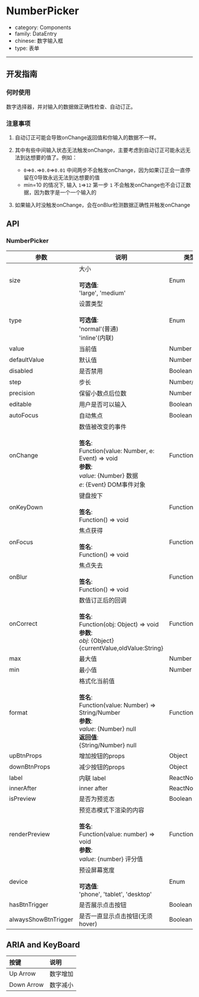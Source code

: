 # NumberPicker

-   category: Components
-   family: DataEntry
-   chinese: 数字输入框
-   type: 表单

---

## 开发指南

### 何时使用

数字选择器，并对输入的数据做正确性检查、自动订正。

### 注意事项

1.  自动订正可能会导致onChange返回值和你输入的数据不一样。

2.  其中有些中间输入状态无法触发onChange，主要考虑到自动订正可能永远无法到达想要的值了。例如：

    -   `0`=>`0.`=>`0.0`=>`0.01`  中间两步不会触发onChange，因为如果订正会一直停留在0导致永远无法到达想要的值
    -   min=10 的情况下, 输入 `1`=>`12`  第一步 `1` 不会触发onChange也不会订正数据，因为数字是一个一个输入的

3.  如果输入时没触发onChange，会在onBlur检测数据正确性并触发onChange

## API

### NumberPicker

| 参数                   | 说明                                                                                                                                             | 类型            | 默认值       |
| -------------------- | ---------------------------------------------------------------------------------------------------------------------------------------------- | ------------- | --------- |
| size                 | 大小<br><br>**可选值**:<br>'large', 'medium'                                                                                                        | Enum          | 'medium'  |
| type                 | 设置类型<br><br>**可选值**:<br>'normal'(普通)<br>'inline'(内联)                                                                                           | Enum          | 'normal'  |
| value                | 当前值                                                                                                                                            | Number        | -         |
| defaultValue         | 默认值                                                                                                                                            | Number        | -         |
| disabled             | 是否禁用                                                                                                                                           | Boolean       | -         |
| step                 | 步长                                                                                                                                             | Number/String | 1         |
| precision            | 保留小数点后位数                                                                                                                                       | Number        | 0         |
| editable             | 用户是否可以输入                                                                                                                                       | Boolean       | true      |
| autoFocus            | 自动焦点                                                                                                                                           | Boolean       | -         |
| onChange             | 数值被改变的事件<br><br>**签名**:<br>Function(value: Number, e: Event) => void<br>**参数**:<br>_value_: {Number} 数据<br>_e_: {Event} DOM事件对象                | Function      | func.noop |
| onKeyDown            | 键盘按下<br><br>**签名**:<br>Function() => void                                                                                                      | Function      | func.noop |
| onFocus              | 焦点获得<br><br>**签名**:<br>Function() => void                                                                                                      | Function      | -         |
| onBlur               | 焦点失去<br><br>**签名**:<br>Function() => void                                                                                                      | Function      | func.noop |
| onCorrect            | 数值订正后的回调<br><br>**签名**:<br>Function(obj: Object) => void<br>**参数**:<br>_obj_: {Object} {currentValue,oldValue:String}                          | Function      | func.noop |
| max                  | 最大值                                                                                                                                            | Number        | Infinity  |
| min                  | 最小值                                                                                                                                            | Number        | -Infinity |
| format               | 格式化当前值<br><br>**签名**:<br>Function(value: Number) => String/Number<br>**参数**:<br>_value_: {Number} null<br>**返回值**:<br>{String/Number} null<br> | Function      | -         |
| upBtnProps           | 增加按钮的props                                                                                                                                     | Object        | -         |
| downBtnProps         | 减少按钮的props                                                                                                                                     | Object        | -         |
| label                | 内联 label                                                                                                                                       | ReactNode     | -         |
| innerAfter           | inner after                                                                                                                                    | ReactNode     | -         |
| isPreview            | 是否为预览态                                                                                                                                         | Boolean       | -         |
| renderPreview        | 预览态模式下渲染的内容<br><br>**签名**:<br>Function(value: number) => void<br>**参数**:<br>_value_: {number} 评分值                                              | Function      | -         |
| device               | 预设屏幕宽度<br><br>**可选值**:<br>'phone', 'tablet', 'desktop'                                                                                         | Enum          | -         |
| hasBtnTrigger        | 是否展示点击按钮                                                                                                                                       | Boolean       | true      |
| alwaysShowBtnTrigger | 是否一直显示点击按钮(无须hover)                                                                                                                            | Boolean       | false     |

## ARIA and KeyBoard

| 按键         | 说明   |
| :--------- | :--- |
| Up Arrow   | 数字增加 |
| Down Arrow | 数字减小 |
